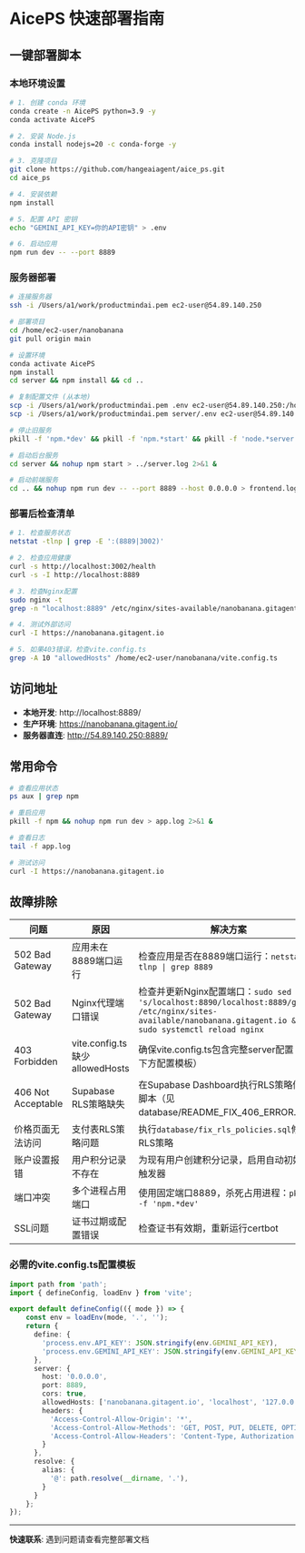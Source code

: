 # AicePS 快速部署指南

## 一键部署脚本

### 本地环境设置
```bash
# 1. 创建 conda 环境
conda create -n AicePS python=3.9 -y
conda activate AicePS

# 2. 安装 Node.js
conda install nodejs=20 -c conda-forge -y

# 3. 克隆项目
git clone https://github.com/hangeaiagent/aice_ps.git
cd aice_ps

# 4. 安装依赖
npm install

# 5. 配置 API 密钥
echo "GEMINI_API_KEY=你的API密钥" > .env

# 6. 启动应用
npm run dev -- --port 8889
```

### 服务器部署
```bash
# 连接服务器
ssh -i /Users/a1/work/productmindai.pem ec2-user@54.89.140.250

# 部署项目
cd /home/ec2-user/nanobanana
git pull origin main

# 设置环境
conda activate AicePS
npm install
cd server && npm install && cd ..

# 复制配置文件 (从本地)
scp -i /Users/a1/work/productmindai.pem .env ec2-user@54.89.140.250:/home/ec2-user/nanobanana/
scp -i /Users/a1/work/productmindai.pem server/.env ec2-user@54.89.140.250:/home/ec2-user/nanobanana/server/

# 停止旧服务
pkill -f 'npm.*dev' && pkill -f 'npm.*start' && pkill -f 'node.*server' || true

# 启动后台服务
cd server && nohup npm start > ../server.log 2>&1 &

# 启动前端服务
cd .. && nohup npm run dev -- --port 8889 --host 0.0.0.0 > frontend.log 2>&1 &
```

### 部署后检查清单
```bash
# 1. 检查服务状态
netstat -tlnp | grep -E ':(8889|3002)'

# 2. 检查应用健康
curl -s http://localhost:3002/health
curl -s -I http://localhost:8889

# 3. 检查Nginx配置
sudo nginx -t
grep -n "localhost:8889" /etc/nginx/sites-available/nanobanana.gitagent.io

# 4. 测试外部访问
curl -I https://nanobanana.gitagent.io

# 5. 如果403错误，检查vite.config.ts
grep -A 10 "allowedHosts" /home/ec2-user/nanobanana/vite.config.ts
```

## 访问地址

- **本地开发**: http://localhost:8889/
- **生产环境**: https://nanobanana.gitagent.io/
- **服务器直连**: http://54.89.140.250:8889/

## 常用命令

```bash
# 查看应用状态
ps aux | grep npm

# 重启应用
pkill -f npm && nohup npm run dev > app.log 2>&1 &

# 查看日志
tail -f app.log

# 测试访问
curl -I https://nanobanana.gitagent.io
```

## 故障排除

| 问题 | 原因 | 解决方案 |
|------|------|----------|
| 502 Bad Gateway | 应用未在8889端口运行 | 检查应用是否在8889端口运行：`netstat -tlnp \| grep 8889` |
| 502 Bad Gateway | Nginx代理端口错误 | 检查并更新Nginx配置端口：`sudo sed -i 's/localhost:8890/localhost:8889/g' /etc/nginx/sites-available/nanobanana.gitagent.io && sudo systemctl reload nginx` |
| 403 Forbidden | vite.config.ts缺少allowedHosts | 确保vite.config.ts包含完整server配置（见下方配置模板） |
| 406 Not Acceptable | Supabase RLS策略缺失 | 在Supabase Dashboard执行RLS策略修复脚本（见database/README_FIX_406_ERROR.md） |
| 价格页面无法访问 | 支付表RLS策略问题 | 执行`database/fix_rls_policies.sql`修复RLS策略 |
| 账户设置报错 | 用户积分记录不存在 | 为现有用户创建积分记录，启用自动初始化触发器 |
| 端口冲突 | 多个进程占用端口 | 使用固定端口8889，杀死占用进程：`pkill -f 'npm.*dev'` |
| SSL问题 | 证书过期或配置错误 | 检查证书有效期，重新运行certbot |

### 必需的vite.config.ts配置模板
```typescript
import path from 'path';
import { defineConfig, loadEnv } from 'vite';

export default defineConfig(({ mode }) => {
    const env = loadEnv(mode, '.', '');
    return {
      define: {
        'process.env.API_KEY': JSON.stringify(env.GEMINI_API_KEY),
        'process.env.GEMINI_API_KEY': JSON.stringify(env.GEMINI_API_KEY)
      },
      server: {
        host: '0.0.0.0',
        port: 8889,
        cors: true,
        allowedHosts: ['nanobanana.gitagent.io', 'localhost', '127.0.0.1'],
        headers: {
          'Access-Control-Allow-Origin': '*',
          'Access-Control-Allow-Methods': 'GET, POST, PUT, DELETE, OPTIONS',
          'Access-Control-Allow-Headers': 'Content-Type, Authorization'
        }
      },
      resolve: {
        alias: {
          '@': path.resolve(__dirname, '.'),
        }
      }
    };
});
```

---
**快速联系**: 遇到问题请查看完整部署文档
